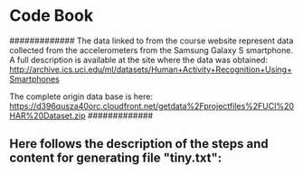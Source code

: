 # Code Book

#############
The data linked to from the course website represent data collected from the accelerometers from the Samsung Galaxy S smartphone. A full description is available at the site where the data was obtained:
http://archive.ics.uci.edu/ml/datasets/Human+Activity+Recognition+Using+Smartphones

The complete origin data base is here:
https://d396qusza40orc.cloudfront.net/getdata%2Fprojectfiles%2FUCI%20HAR%20Dataset.zip
#############

## Here follows the description of the steps and content for generating file "tiny.txt":



